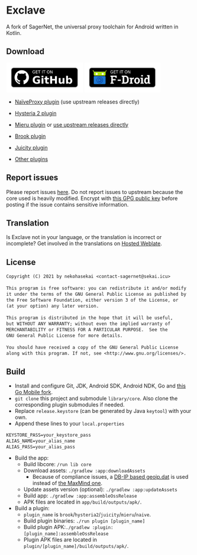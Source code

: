 # Exclave

A fork of SagerNet, the universal proxy toolchain for Android written in Kotlin.

## Download

  [<img src="images/get-it-on-github.png" alt="Get it on GitHub" height="80">](https://github.com/dyhkwong/Exclave/releases) [<img src="images/get-it-on-f-droid.png" alt="Get it on F-Droid" height="80">](https://f-droid.org/packages/com.github.dyhkwong.sagernet)

- [NaïveProxy plugin](https://github.com/klzgrad/naiveproxy/releases) (use upstream releases directly)

- [Hysteria 2 plugin](https://github.com/dyhkwong/Exclave/releases?q=hysteria-plugin-2)

- [Mieru plugin](https://github.com/dyhkwong/Exclave/releases?q=mieru-plugin-3) or [use upstream releases directly](https://github.com/enfein/NekoBoxPlugins/releases)

- [Brook plugin](https://github.com/dyhkwong/Exclave/releases?q=brook-plugin)

- [Juicity plugin](https://github.com/dyhkwong/Exclave/releases?q=juicity-plugin)

- [Other plugins](https://github.com/dyhkwong/Exclave/releases/tag/0.12.0-0-legacy-plugins)

## Report issues

Please report issues [here](https://github.com/dyhkwong/Exclave/issues). Do not report issues to upstream because the core used is heavily modified. Encrypt with [this GPG public key](https://github.com/dyhkwong.gpg) before posting if the issue contains sensitive information.

## Translation

Is Exclave not in your language, or the translation is incorrect or incomplete? Get involved in the translations on [Hosted Weblate](https://hosted.weblate.org/projects/exclave/).

## License

```
Copyright (C) 2021 by nekohasekai <contact-sagernet@sekai.icu>

This program is free software: you can redistribute it and/or modify
it under the terms of the GNU General Public License as published by
the Free Software Foundation, either version 3 of the License, or
(at your option) any later version.

This program is distributed in the hope that it will be useful,
but WITHOUT ANY WARRANTY; without even the implied warranty of
MERCHANTABILITY or FITNESS FOR A PARTICULAR PURPOSE.  See the
GNU General Public License for more details.

You should have received a copy of the GNU General Public License
along with this program. If not, see <http://www.gnu.org/licenses/>.
```

## Build
- Install and configure Git, JDK, Android SDK, Android NDK, Go and [this Go Mobile fork](https://github.com/sagernet/gomobile).
- `git clone` this project and submodule `library/core`. Also clone the corresponding plugin submodules if needed.
- Replace `release.keystore` (can be generated by Java `keytool`) with your own.
- Append these lines to your `local.properties`
```
KEYSTORE_PASS=your_keystore_pass
ALIAS_NAME=your_alias_name
ALIAS_PASS=your_alias_pass
```
- Build the app:
  - Build libcore: `/run lib core`
  - Download assets: `./gradlew :app:downloadAssets`
     - Because of compliance issues, a [DB-IP based geoip.dat](https://github.com/dyhkwong/v2ray-geoip) is used instead of [the MaxMind one](https://github.com/v2fly/geoip).
  - Update assets version (optional): `./gradlew :app:updateAssets`
  - Build app: `./gradlew :app:assembleOssRelease`
  - APK files are located in `app/build/outputs/apk/`.
- Build a plugin:
  - `plugin_name` is `brook`/`hysteria2`/`juicity`/`mieru`/`naive`.
  - Build plugin binaries: `./run plugin [plugin_name]`
  - Build plugin APK:`./gradlew :plugin:[plugin_name]:assembleOssRelease`
  - Plugin APK files are located in `plugin/[plugin_name]/build/outputs/apk/`.
